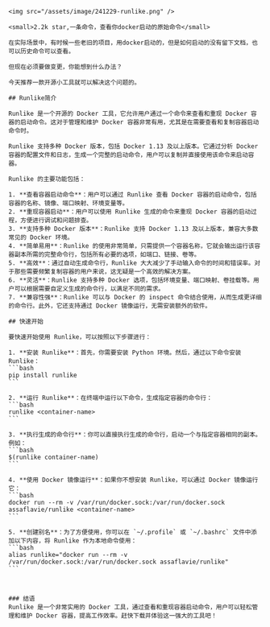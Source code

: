     <img src="/assets/image/241229-runlike.png" />

    <small>2.2k star,一条命令，查看你docker启动的原始命令</small>

    在实际场景中，有时候一些老旧的项目，用docker启动的，但是如何启动的没有留下文档，也可以历史命令可以查看。

    但现在必须要做变更，你能想到什么办法？

    今天推荐一款开源小工具就可以解决这个问题的。

    ## Runlike简介

    Runlike 是一个开源的 Docker 工具，它允许用户通过一个命令来查看和重现 Docker 容器的启动命令。这对于管理和维护 Docker 容器非常有用，尤其是在需要查看和复制容器启动命令时。

    Runlike 支持多种 Docker 版本，包括 Docker 1.13 及以上版本。它通过分析 Docker 容器的配置文件和日志，生成一个完整的启动命令，用户可以复制并直接使用该命令来启动容器。

    Runlike 的主要功能包括：

    1. **查看容器启动命令**：用户可以通过 Runlike 查看 Docker 容器的启动命令，包括容器的名称、镜像、端口映射、环境变量等。
    2. **重现容器启动**：用户可以使用 Runlike 生成的命令来重现 Docker 容器的启动过程，方便进行调试和问题排查。
    3. **支持多种 Docker 版本**：Runlike 支持 Docker 1.13 及以上版本，兼容大多数常见的 Docker 环境。
    4. **简单易用**：Runlike 的使用非常简单，只需提供一个容器名称，它就会输出运行该容器副本所需的完整命令行，包括所有必要的选项，如端口、链接、卷等。
    5. **高效**：通过自动生成命令行，Runlike 大大减少了手动输入命令的时间和错误率。对于那些需要频繁复制容器的用户来说，这无疑是一个高效的解决方案。
    6. **灵活**：Runlike 支持多种 Docker 选项，包括环境变量、端口映射、卷挂载等。用户可以根据需要自定义生成的命令行，以满足不同的需求。
    7. **兼容性强**：Runlike 可以与 Docker 的 inspect 命令结合使用，从而生成更详细的命令行。此外，它还支持通过 Docker 镜像运行，无需安装额外的软件。

    ## 快速开始

    要快速开始使用 Runlike，可以按照以下步骤进行：

    1. **安装 Runlike**：首先，你需要安装 Python 环境。然后，通过以下命令安装 Runlike：
    ```bash
    pip install runlike
    ```

    2. **运行 Runlike**：在终端中运行以下命令，生成指定容器的命令行：
    ```bash
    runlike <container-name>
    ```

    3. **执行生成的命令行**：你可以直接执行生成的命令行，启动一个与指定容器相同的副本。例如：
    ```bash
    $(runlike container-name)
    ```

    4. **使用 Docker 镜像运行**：如果你不想安装 Runlike，可以通过 Docker 镜像运行它：
    ```bash
    docker run --rm -v /var/run/docker.sock:/var/run/docker.sock assaflavie/runlike <container-name>
    ```

    5. **创建别名**：为了方便使用，你可以在 `~/.profile` 或 `~/.bashrc` 文件中添加以下内容，将 Runlike 作为本地命令使用：
    ```bash
    alias runlike="docker run --rm -v /var/run/docker.sock:/var/run/docker.sock assaflavie/runlike"
    ```



    ### 结语
    Runlike 是一个非常实用的 Docker 工具，通过查看和重现容器启动命令，用户可以轻松管理和维护 Docker 容器，提高工作效率。赶快下载并体验这一强大的工具吧！
